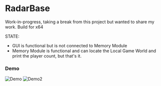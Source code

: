 # RadarBase
Work-in-progress, taking a break from this project but wanted to share my work. Build for x64

STATE:
- GUI is functional but is not connected to Memory Module
- Memory Module is functional and can locate the Local Game World and print the player count, but that's it.

### Demo
![Demo](https://user-images.githubusercontent.com/42287509/146780656-f00aad48-7857-4566-9dd7-880c31956bde.jpg)
![Demo2](https://user-images.githubusercontent.com/42287509/147011753-a12542b4-9d3e-41e4-a2ca-abc814117f75.jpg)
